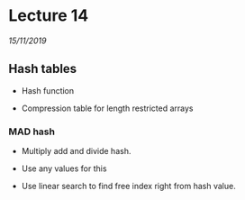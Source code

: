 # Lecture 14
*15/11/2019*

## Hash tables
- Hash function

- Compression table for length restricted arrays

### MAD hash
- Multiply add and divide hash.

- Use any values for this

- Use linear search to find free index right from hash value.
